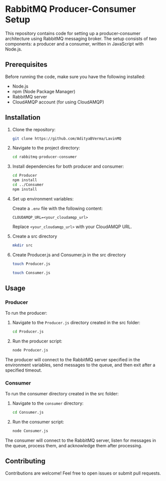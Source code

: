 # RabbitMQ Producer-Consumer Setup

This repository contains code for setting up a producer-consumer architecture using RabbitMQ messaging broker. The setup consists of two components: a producer and a consumer, written in JavaScript with Node.js.

## Prerequisites

Before running the code, make sure you have the following installed:

- Node.js
- npm (Node Package Manager)
- RabbitMQ server
- CloudAMQP account (for using CloudAMQP)

## Installation

1. Clone the repository:

    ```bash
    git clone https://github.com/AdityaBVerma/LavinMQ
    ```

2. Navigate to the project directory:

    ```bash
    cd rabbitmq-producer-consumer
    ```

3. Install dependencies for both producer and consumer:

    ```bash
    cd Producer
    npm install
    cd ../Consumer
    npm install
    ```

4. Set up environment variables:

    Create a `.env` file  with the following content:

    ```plaintext
    CLOUDAMQP_URL=<your_cloudamqp_url>
    ```

    Replace `<your_cloudamqp_url>` with your CloudAMQP URL.

5. Create a src directory

    ```bash
    mkdir src
    ```

6. Create Producer.js and Consumer.js in the src directory

    ```bash
    touch Producer.js
    ```

    ```bash
    touch Consumer.js
    ```

## Usage

### Producer

To run the producer:

1. Navigate to the `Producer.js` directory created in the src folder:

    ```bash
    cd Producer.js
    ```

2. Run the producer script:

    ```bash
    node Producer.js
    ```

The producer will connect to the RabbitMQ server specified in the environment variables, send messages to the queue, and then exit after a specified timeout.

### Consumer

To run the consumer directory created in the src folder:

1. Navigate to the `consumer` directory:

    ```bash
    cd Consumer.js
    ```

2. Run the consumer script:

    ```bash
    node Consumer.js
    ```

The consumer will connect to the RabbitMQ server, listen for messages in the queue, process them, and acknowledge them after processing.

## Contributing

Contributions are welcome! Feel free to open issues or submit pull requests.


